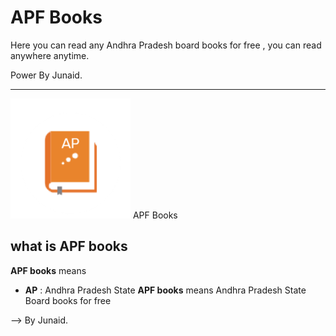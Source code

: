 # APF Books 
Here you can read any Andhra Pradesh board books for free , you can read anywhere anytime.

Power By Junaid.

----------
![App icon](img/favicons/android-chrome-192x192.png)
APF Books

## what is APF books
**APF books** means
- **AP** : Andhra Pradesh State
**APF books** means Andhra Pradesh State Board books for free

--> By Junaid.
